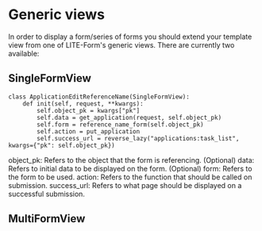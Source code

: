 # Generic views

In order to display a form/series of forms you should extend your template view from one of LITE-Form's generic views. There are currently two available:

## SingleFormView

```
class ApplicationEditReferenceName(SingleFormView):
    def init(self, request, **kwargs):
        self.object_pk = kwargs["pk"]
        self.data = get_application(request, self.object_pk)
        self.form = reference_name_form(self.object_pk)
        self.action = put_application
        self.success_url = reverse_lazy("applications:task_list", kwargs={"pk": self.object_pk})
```

object_pk: Refers to the object that the form is referencing. (Optional)
data: Refers to initial data to be displayed on the form. (Optional)
form: Refers to the form to be used.
action: Refers to the function that should be called on submission.
success_url: Refers to what page should be displayed on a successful submission.

## MultiFormView
